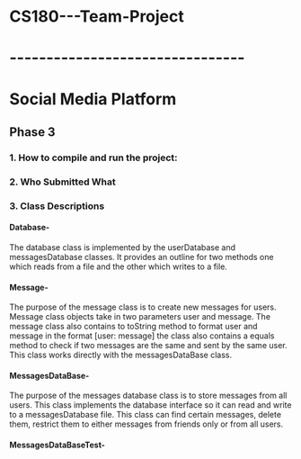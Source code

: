 # CS180---Team-Project
# --------------------------------
# Social Media Platform 
## Phase 3
### 1. How to compile and run the project:
### 2. Who Submitted What
### 3. Class Descriptions
#### Database-
 The database class is implemented by the userDatabase and messagesDatabase classes. It provides an outline for two methods one which reads from a file and the other which writes to a file. 
#### Message-
The purpose of the message class is to create new messages for users. Message class objects take in two parameters user and message. The message class also contains to toString method to format user and message in the format [user: message]
the class also contains a equals method to check if two messages are the same and sent by the same user. This class works directly with the messagesDataBase class.
#### MessagesDataBase-
The purpose of the messages database class is to store messages from all users. This class implements the database interface so it can read and write to a messagesDatabase file. This class can find certain messages, delete them, restrict them to either messages from friends only or from all
users.
#### MessagesDataBaseTest-



